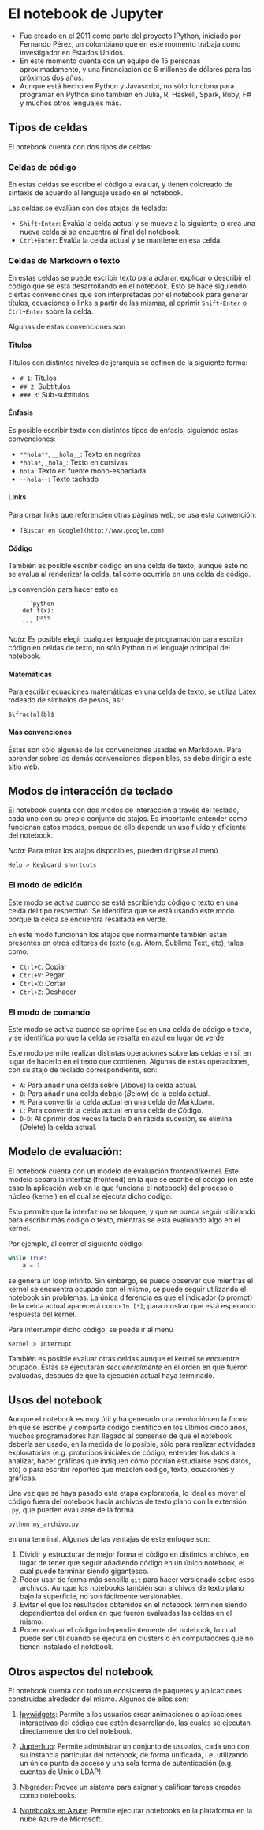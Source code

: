 # El notebook de Jupyter

* Fue creado en el 2011 como parte del proyecto IPython, iniciado por Fernando
  Pérez, un colombiano que en este momento trabaja como investigador en Estados
  Unidos.
* En este momento cuenta con un equipo de 15 personas aproximadamente, y una
  financiación de 6 millones de dólares para los próximos dos años.
* Aunque está hecho en Python y Javascript, no sólo funciona para programar en
  Python sino también en Julia, R, Haskell, Spark, Ruby, F# y muchos otros
  lenguajes más.


## Tipos de celdas

El notebook cuenta con dos tipos de celdas:

### Celdas de código

En estas celdas se escribe el código a evaluar, y tienen coloreado de sintaxis
de acuerdo al lenguaje usado en el notebook.

Las celdas se evalúan con dos atajos de teclado:

* `Shift+Enter`: Evalúa la celda actual y se mueve a la siguiente, o crea una
  nueva celda si se encuentra al final del notebook.
* `Ctrl+Enter`: Evalúa la celda actual y se mantiene en esa celda.

### Celdas de Markdown o texto

En estas celdas se puede escribir texto para aclarar, explicar o describir el
código que se está desarrollando en el notebook. Esto se hace siguiendo ciertas
convenciones que son interpretadas por el notebook para generar títulos,
ecuaciones o links a partir de las mismas, al oprimir `Shift+Enter` o
`Ctrl+Enter` sobre la celda.

Algunas de estas convenciones son

#### Títulos

Títulos con distintos niveles de jerarquía se definen de la siguiente forma:

* `# 1`: Títulos
* `## 2`: Subtítulos
* `### 3`: Sub-subtítulos

#### Énfasis

Es posible escribir texto con distintos tipos de énfasis, siguiendo estas
convenciones:

* `**hola**`, `__hola__`: Texto en negritas
* `*hola*`, `_hola_`: Texto en cursivas
* ``hola``: Texto en fuente mono-espaciada
* `~~hola~~`: Texto tachado

#### Links

Para crear links que referencien otras páginas web, se usa esta convención:

* `[Buscar en Google](http://www.google.com)`

#### Código

También es posible escribir código en una celda de texto, aunque éste no se
evalua al renderizar la celda, tal como ocurriría en una celda de código.

La convención para hacer esto es

        ```python
        def f(x):
            pass
        ```

*Nota*: Es posible elegir cualquier lenguaje de programación para escribir
código en celdas de texto, no sólo Python o el lenguaje principal del notebook.

#### Matemáticas

Para escribir ecuaciones matemáticas en una celda de texto, se utiliza Latex
rodeado de símbolos de pesos, así:

    $\frac{a}{b}$

#### Más convenciones

Éstas son sólo algunas de las convenciones usadas en Markdown. Para aprender
sobre las demás convenciones disponibles, se debe dirigir a este
[sitio web](https://github.com/adam-p/markdown-here/wiki/Markdown-Cheatsheet).


## Modos de interacción de teclado

El notebook cuenta con dos modos de interacción a través del teclado, cada uno
con su propio conjunto de atajos. Es importante entender como funcionan estos
modos, porque de ello depende un uso fluido y eficiente del notebook.

*Nota*: Para mirar los atajos disponibles, pueden dirigirse al menú

    Help > Keyboard shortcuts

### El modo de edición

Este modo se activa cuando se está escribiendo código o texto en una celda del
tipo respectivo. Se identifica que se está usando este modo porque la celda se
encuentra resaltada en verde.

En este modo funcionan los atajos que normalmente también están presentes en
otros editores de texto (e.g. Atom, Sublime Text, etc), tales como:

* `Ctrl+C`: Copiar
* `Ctrl+V`: Pegar
* `Ctrl+X`: Cortar
* `Ctrl+Z`: Deshacer

### El modo de comando

Este modo se activa cuando se oprime `Esc` en una celda de código o texto, y se
identifica porque la celda se resalta en azul en lugar de verde.

Este modo permite realizar distintas operaciones sobre las celdas en sí, en
lugar de hacerlo en el texto que contienen. Algunas de estas operaciones, con su
atajo de teclado correspondiente, son:

* `A`: Para añadir una celda sobre (*A*bove) la celda actual.
* `B`: Para añadir una celda debajo (*B*elow) de la celda actual.
* `M`: Para convertir la celda actual en una celda de *M*arkdown.
* `C`: Para convertir la celda actual en una celda de *C*ódigo.
* `D-D`: Al oprimir dos veces la tecla `D` en rápida sucesión, se elimina
  (*D*elete) la celda actual.


## Modelo de evaluación:

El notebook cuenta con un modelo de evaluación frontend/kernel. Este modelo
separa la interfaz (frontend) en la que se escribe el código (en este caso la
aplicación web en la que funciona el notebook) del proceso o núcleo (kernel) en
el cual se ejecuta dicho código.

Esto permite que la interfaz no se bloquee, y que se pueda seguir utilizando
para escribir más código o texto, mientras se está evaluando algo en el kernel.

Por ejemplo, al correr el siguiente código:

```python
while True:
    a = 1
```

se genera un loop infinito. Sin embargo, se puede observar que mientras el
kernel se encuentra ocupado con el mismo, se puede seguir utilizando el notebook
sin problemas. La única diferencia es que el indicador (o prompt) de la celda
actual aparecerá como `In [*]`, para mostrar que está esperando respuesta del
kernel.

Para interrumpir dicho código, se puede ir al menú

    Kernel > Interrupt

También es posible evaluar otras celdas aunque el kernel se encuentre
ocupado. Éstas se ejecutarán *secuencialmente* en el orden en que fueron
evaluadas, después de que la ejecución actual haya terminado.


## Usos del notebook

Aunque el notebook es muy útil y ha generado una revolución en la forma en que
se escribe y comparte código científico en los últimos cinco años, muchos
programadores han llegado al consenso de que el notebook debería ser usado, en
la medida de lo posible, sólo para realizar actividades exploratorias
(e.g. prototipos iniciales de código, entender los datos a analizar, hacer
gráficas que indiquen cómo podrían estudiarse esos datos, etc) o para escribir
reportes que mezclen código, texto, ecuaciones y gráficas.

Una vez que se haya pasado esta etapa exploratoria, lo ideal es mover el código
fuera del notebook hacia archivos de texto plano con la extensión `.py`, que
pueden evaluarse de la forma

    python my_archivo.py

en una terminal. Algunas de las ventajas de este enfoque son:

1. Dividir y estructurar de mejor forma el código en distintos archivos, en
   lugar de tener que seguir añadiendo código en un único notebook, el cual
   puede terminar siendo gigantesco.
2. Poder usar de forma más sencilla `git` para hacer versionado sobre esos
   archivos. Aunque los notebooks también son archivos de texto plano bajo la
   superficie, no son fácilmente versionables.
3. Evitar el que los resultados obtenidos en el notebook terminen siendo
   dependientes del orden en que fueron evaluadas las celdas en el mismo.
4. Poder evaluar el código independientemente del notebook, lo cual puede ser
   útil cuando se ejecuta en clusters o en computadores que no tienen instalado
   el notebook.


## Otros aspectos del notebook

El notebook cuenta con todo un ecosistema de paquetes y aplicaciones construidas
alrededor del mismo. Algunos de ellos son:

1. [Ipywidgets](https://github.com/jupyter-widgets/ipywidgets): Permite a los
   usuarios crear animaciones o aplicaciones interactivas del código que estén
   desarrollando, las cuales se ejecutan directamente dentro del notebook.

2. [Jupterhub](https://github.com/jupyterhub/jupyterhub): Permite administrar un
   conjunto de usuarios, cada uno con su instancia particular del notebook, de
   forma unificada, i.e. utilizando un único punto de acceso y una sola forma de
   autenticación (e.g. cuentas de Unix o LDAP).

3. [Nbgrader](https://github.com/jupyter/nbgrader): Provee un sistema para
   asignar y calificar tareas creadas como notebooks.

4. [Notebooks en Azure](https://notebooks.azure.com/): Permite ejecutar
   notebooks en la plataforma en la nube Azure de Microsoft.


<!-- LocalWords: IPython Jupyter LocalWords referencien notebook -->
